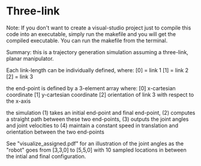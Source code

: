# Three-link

Note:
If you don't want to create a visual-studio project just to compile this code into an executable, simply run the makefile and you will get the compiled executable. You can run the makefile from the terminal.

Summary:
this is a trajectory generation simulation assuming a three-link, planar manipulator. 

Each link-length can be individually defined, where:
[0] = link 1
[1] = link 2
[2] = link 3

the end-point is defined by a 3-element array where:
[0] x-cartesian coordinate
[1] y-cartesian coordinate
[2] orientation of link 3 with respect to the x-axis

the simulation 
(1) takes an initial end-point and final end-point, 
(2) computes a straight path between these two end-points, 
(3) outputs the joint angles and joint velocities to
(4) maintain a constant speed in translation and orientation between the two end-points


See "visualize_assigned.pdf" for an illustration of the joint angles as the "robot" goes from 
[3,3,0] to [5,5,0] with 
10 sampled locations in between the intial and final configuration.


